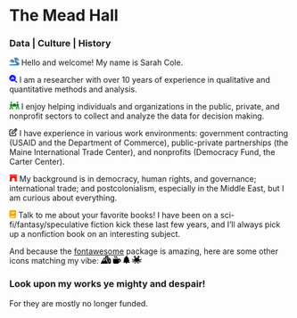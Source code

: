 The Mead Hall
================

### Data \| Culture \| History

<img
src="README_files/figure-gfm/fa-icon-3b674253414300f2d00355d205b11e0f.svg"
style="width:1.25em;height:1em" /> Hello and welcome! My name is Sarah
Cole.

<img
src="README_files/figure-gfm/fa-icon-2503fe7a075333f32a1def59792179c0.svg"
style="width:1em;height:1em" /> I am a researcher with over 10 years of
experience in qualitative and quantitative methods and analysis.

<img
src="README_files/figure-gfm/fa-icon-d436c5e53b6dbb58805cf5367b42e824.svg"
style="width:1.25em;height:1em" /> I enjoy helping individuals and
organizations in the public, private, and nonprofit sectors to collect
and analyze the data for decision making.

<img
src="README_files/figure-gfm/fa-icon-4f63acd21b7d3c60d5e02848fb5faf9f.svg"
style="width:1em;height:1em" /> I have experience in various work
environments: government contracting (USAID and the Department of
Commerce), public-private partnerships (the Maine International Trade
Center), and nonprofits (Democracy Fund, the Carter Center).

<img
src="README_files/figure-gfm/fa-icon-55b568afc39f10a6c4f2195f24f09506.svg"
style="width:1em;height:1em" /> My background is in democracy, human
rights, and governance; international trade; and postcolonialism,
especially in the Middle East, but I am curious about everything.

<img
src="README_files/figure-gfm/fa-icon-84d65d35db957dce05bef62e6214d7c5.svg"
style="width:0.88em;height:1em" /> Talk to me about your favorite books!
I have been on a sci-fi/fantasy/speculative fiction kick these last few
years, and I’ll always pick up a nonfiction book on an interesting
subject.

And because the
[fontawesome](https://rstudio.github.io/fontawesome/articles/icon-reference.html)
package is amazing, here are some other icons matching my vibe: <img
src="README_files/figure-gfm/fa-icon-44a9ef40474b295344632f0883defd7c.svg"
style="width:1.25em;height:1em" /> <img
src="README_files/figure-gfm/fa-icon-59d665335b2a7ec9e95adfa2b5f0a286.svg"
style="width:1em;height:1em" /> <img
src="README_files/figure-gfm/fa-icon-d40676e7351181956e104a941ce2bb8d.svg"
style="width:0.88em;height:1em" /> <img
src="README_files/figure-gfm/fa-icon-298469a7cecd82cdaea4397cf2e5a035.svg"
style="width:1.25em;height:1em" />

### Look upon my works ye mighty and despair!

For they are mostly no longer funded.
